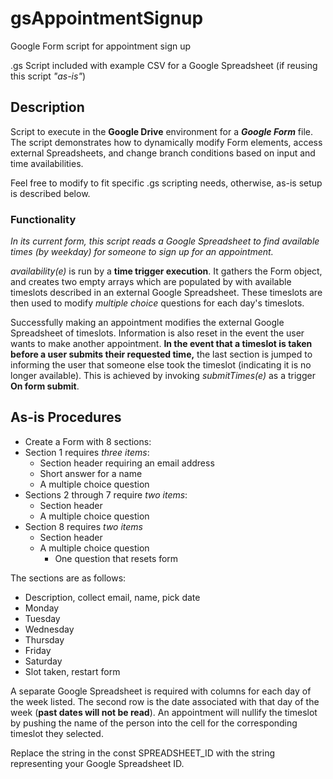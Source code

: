 # gsAppointmentSignup
Google Form script for appointment sign up

.gs Script included with example CSV for a Google Spreadsheet (if reusing this script _"as-is"_)

## Description
Script to execute in the **Google Drive** environment for a **_Google Form_** file. The script demonstrates how to dynamically modify Form elements, access external Spreadsheets, and change branch conditions based on input and time availabilities.

Feel free to modify to fit specific .gs scripting needs, otherwise, as-is setup is described below.

### Functionality
_In its current form, this script reads a Google Spreadsheet to find available times (by weekday) for someone to sign up for an appointment._

_availability(e)_ is run by a **time trigger execution**. It gathers the Form object, and creates two empty arrays which are populated by with available timeslots described in an external Google Spreadsheet. These timeslots are then used to modify _multiple choice_ questions for each day's timeslots.

Successfully making an appointment modifies the external Google Spreadsheet of timeslots. Information is also reset in the event the user wants to make another appointment. **In the event that a timeslot is taken before a user submits their requested time,** the last section is jumped to informing the user that someone else took the timeslot (indicating it is no longer available). This is achieved by invoking _submitTimes(e)_ as a trigger **On form submit**.

## As-is Procedures
 - Create a Form with 8 sections:
  - Section 1 requires _three items_:
    - Section header requiring an email address
    - Short answer for a name
    - A multiple choice question
  - Sections 2 through 7 require _two items_:
    - Section header
    - A multiple choice question
  - Section 8 requires _two items_
    - Section header
    - A multiple choice question
      - One question that resets form

The sections are as follows:
  - Description, collect email, name, pick date
  - Monday
  - Tuesday
  - Wednesday
  - Thursday
  - Friday
  - Saturday
  - Slot taken, restart form

A separate Google Spreadsheet is required with columns for each day of the week listed. The second row is the date associated with that day of the week (**past dates will not be read**). An appointment will nullify the timeslot by pushing the name of the person into the cell for the corresponding timeslot they selected.

Replace the string in the const SPREADSHEET_ID with the string representing your Google Spreadsheet ID.
